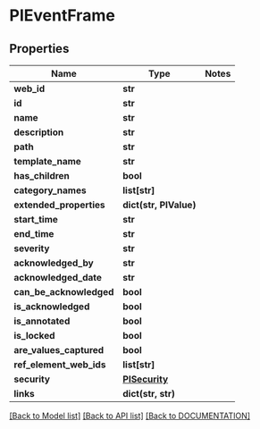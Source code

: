 # PIEventFrame

## Properties
Name | Type | Notes
------------ | ------------- | -------------
**web_id** | **str**
**id** | **str**
**name** | **str**
**description** | **str**
**path** | **str**
**template_name** | **str**
**has_children** | **bool**
**category_names** | **list[str]**
**extended_properties** | **dict(str, PIValue)**
**start_time** | **str**
**end_time** | **str**
**severity** | **str**
**acknowledged_by** | **str**
**acknowledged_date** | **str**
**can_be_acknowledged** | **bool**
**is_acknowledged** | **bool**
**is_annotated** | **bool**
**is_locked** | **bool**
**are_values_captured** | **bool**
**ref_element_web_ids** | **list[str]**
**security** | **[**PISecurity**](../models/PISecurity.md)**
**links** | **dict(str, str)**

[[Back to Model list]](../../DOCUMENTATION.md#documentation-for-models) [[Back to API list]](../../DOCUMENTATION.md#documentation-for-api-endpoints) [[Back to DOCUMENTATION]](../../DOCUMENTATION.md)
